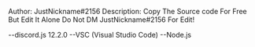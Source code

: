 Author: JustNickname#2156
Description: Copy The Source code For Free But Edit It Alone Do Not DM JustNickname#2156 For Edit!

--discord.js 12.2.0
--VSC (Visual Studio Code)
--Node.js
